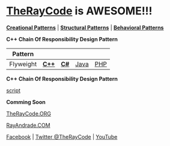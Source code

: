 # [TheRayCode](../../../README.md) is AWESOME!!!

**[Creational Patterns](../README.md)** | **[Structural Patterns](../../Structural/README.md)** | **[Behavioral Patterns](../../Behavioral/README.md)**

**C++ Chain Of Responsibility Design Pattern**

|Pattern|   |   |   |   |
|---|---|---|---|---|
| Flyweight | [**C++**](../../../CPP/Behavioral/ChainOfResponsibility/README.md) | [**C#**](../../../Csharp/Behavioral/ChainOfResponsibility/README.md) | [Java](../../../Java/Behavioral/ChainOfResponsibility/README.md) | [PHP](../../../PHP/Behavioral/ChainOfResponsibility/README.md) |

**C++ Chain Of Responsibility Design Pattern**

[script](./script/page01.md)

**Comming Soon**

[TheRayCode.ORG](https://www.TheRayCode.org)

[RayAndrade.COM](https://www.RayAndrade.com)

[Facebook](https://www.facebook.com/TheRayCode/) | [Twitter @TheRayCode](https://www.twitter.com/TheRayCode/) | [YouTube](https://www.youtube.com/TheRayCode/)
